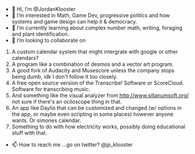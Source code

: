 - 👋 Hi, I’m @JordanKlooster
- 👀 I’m interested in Math, Game Dev, progressive politics and how systems and game design can help it & democracy.
- 🌱 I’m currently learning about complex number math, writing, foraging and plant identification.
- 💞️ I’m looking to collaborate on 
1. A custom calendar system that might intergrate with google or other calendars? 
2. A program like a combination of desmos and a vector art program. 
3. A good fork of Audacity and Musescore unless the company stops being dumb, idk I don't follow it too closely.
4. A free open source version of the Transcribe! Software or ScoreCloud. Software for transcribing music.
5. And something like the visual analyzer from http://www.sillanumsoft.org/  not sure if there's an ociloscope thing in that.
6. An app like Daylio that can be customized and changed (w/ options in the app, or maybe even scripting in some places) however anyone wants. Or simones calendar.
7. Something to do with how electricity works, possibly doing educational stuff with that.
- 📫 How to reach me ...go on twitter? @jp_klooster

<!---
JordanKlooster/JordanKlooster is a ✨ special ✨ repository because its `README.md` (this file) appears on your GitHub profile.
You can click the Preview link to take a look at your changes.
--->

